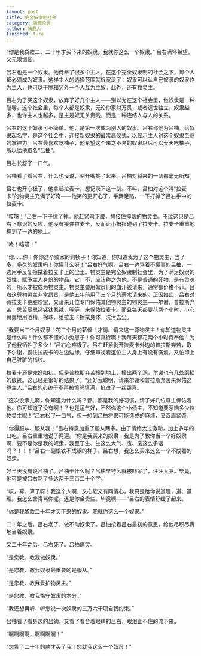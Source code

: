 ```yaml
---
layout: post
title: 完全奴隶制社会
category: 骑鹿杂言
author: 骑鹿人
finished: ture
---
```


“你是我贷款二、二十年才买下来的奴隶。我就你这么一个奴隶。”
吕右满怀希望，又无限惆怅。

吕右也是一个奴隶。他侍奉了很多个主人。在这个完全奴隶制的社会之下，每个人都必须成为奴隶。这样主人的选择范围就很宽泛了：奴隶可以认自己奴隶的奴隶作为主人，也可以干脆和另外一个人互为主奴。此外，还有物灵主。

吕右为了买这个奴隶，放弃了好几个主人——别以为在这个社会里，做奴隶是一种耻辱。这个社会里，每个人都是奴隶，无论你家财万贯，或者遗世独立。奴隶越多，也许主人也越多。是主是奴无关贵贱，而是一种连结人与人的关系。

吕右的这个奴隶可不简单。他，是第一次成为别人的奴隶。吕右称他为吕柚。给奴隶起名字，是这个社会中，迎接新奴隶的最崇高仪式，以显示主人对这个奴隶至高的掌控力。吕右最喜欢吃柚子，他希望这个来之不易的奴隶以后可以天天吃柚子，所以给他取名“吕柚”。

吕右长舒了一口气。

吕柚看了看吕右，什么也没说，咧开嘴笑了起来。吕柚对将来的一切都毫无所知。

吕右也开心极了，他拿起拉麦卡，想记录下这一刻。不料，吕柚对这个叫“拉麦卡”的物灵主充满了好奇——他笑的更开心了，手舞足蹈，一下打掉了吕右手中的拉麦卡。

“哎呀！”吕右一下子慌了神。他赶紧弯下腰，想接住摔落的物灵主。不过这只是吕右下意识的反应，他没有接住拉麦卡，反而让小拇指碰到了拉麦卡。拉麦卡重重地摔到了一边的地上。

“咚！喀嗒！”

“你……你！你你这个败家的狗犊子！你知道，你知道我为了这个物灵主，当了多、多久的奴隶吗！你懂什么呀！”吕右好气啊。吕右一边骂着不懂事的吕柚，一边用手反复擦拭着拉麦卡上的尘土。物灵主是完全奴隶制社会里，为了满足奴隶的奴性，赋予主人身份的物品。它，不，应该称之为他，不是普通的死物，是有灵魂的，所以才被成为物灵主。物灵主要用奴隶们的血汗钱请来，通常都价格不菲。吕右这尊物灵主非常昂贵，是他五年前用了三个月的薪水请来的。正因如此，吕右对待拉麦卡更胜珍宝，又请来几位专门保佑其他物灵主的物灵主——尔谢，普拉斯弃苦，思苦丽恩钚铑钛氪铽，等等，来保佑拉麦卡。而且每天都要花两个小时，小心翼翼地用酒精，棉球，给拉麦卡擦拭身体，洗污去尘。

“我要当三个月奴隶！花三个月的薪俸！才请、请来这一尊物灵主！你知道物灵主是什么吗！什么都不懂的小兔崽子！你可真行啊！我每天都花两个小时侍奉他！为了他我牺牲了多少！”吕右心疼极了。吕右赶紧剥开拉麦卡外边的普拉斯弃苦，取下尔谢，捏住拉麦卡的左边边缘，仔细审视着这位主人身上有没有伤痕，又怕印上自己脏脏的指纹。

拉麦卡还是完好如初。但是普拉斯弃苦撞到地上，撞出两个洞，尔谢也有几处磨损的痕迹。这已经是很好的结果了。“还好我聪明，请来尔谢和普拉斯弃苦来保佑这尊主人。”吕右的心终于不再被愤怒填满，挤进了一丝窃喜。

“这次没事儿啊，你知道为什么吗？都、都是我的好习惯，请了好几位尊主保佑着他。你可知道了没有啊！？也是运气好，不然你这个小债主，不知道要惹恼多少位物灵主呢！”吕右松了一口气，但一想到吕柚将来可能造成的麻烦，又双眉紧蹙。

“你得服从、服从我！”吕右特意加重了服从两字。由于情绪太过激动，加上多年的口吃，吕右重重地说了两遍。“你是我买来的奴隶！我是为了教你当一个好奴隶啊，要不是你是我的奴隶，我至于生、生这么大气、废、废这么多话吗？！！！”吕右一副恨铁不成钢的样子。吕右想，我怎么买来这么一个不成器的奴隶。

好半天没有说吕柚了。吕柚干什么呢？吕柚早特么就被吓呆了，汪汪大哭。毕竟，他可是被吕右骂了多达两千三百二十个字。

“哎，算、算了呀！我这个人啊，又心软又有同情心，我只是给你说道理，道、道理。我怎么舍得骂你呢。还是你金贵些。毕竟啊——”吕右的表情舒缓了起来。

“你是我贷款二十年才买下来的奴隶。我就你这么一个奴隶。”

<!-- ## 二（继续描写吕右，用教条主义的教育对吕柚的活泼天性作摧残，对抑郁症的无视以及对孩子的莫不关系，对面子的重视）

“来来来，我来教、教你怎么做个好奴隶。 ”吕右突然兴起，脑子里完全都是自己光鲜的奴隶经验。

“我第一个主人的第一个主人的第一个主人，一开始就买了十、十二个奴隶。但是那个时候，没有吃的。他卖了十一个，买了十一个新奴隶，把他们用树枝烤了吃掉了。剩下一个奴隶，就是我第一个主人的第一个主人。”

“我第一个主人的第一个主人，一开始就买了七、七个奴隶。但是那个时候，没有吃的。他卖了六个，买了三十斤糙米，把他们用水煮了吃掉了。剩下一个奴隶，就是我第一个主人。”

“我第一个主人，一开始就买了四、四个奴隶。但是那个时候，没有吃的。他挖了


吕佑、吕侑、吕狖、吕峟、吕囿、吕牰、吕祐、吕迶、吕哊、吕宥、吕姷、吕诱、吕唀、吕蚴、吕亴、吕釉、吕貁、吕酭、吕誘、吕褎、吕鼬、吕櫾。

### 习惯性地骂吕柚，认为是为她好

## 三 （奴隶的抗争与屈服，吕柚的抗争）



“什么？这里的人都是当奴隶，别人当得，你怎么就当不得？我好吃好喝地供养着你，就是想让你当一个出色的奴隶！”

“我当你的奴、奴隶好不好？我当你的奴隶好不好？”

“你是我贷款20年才买下来的奴隶。我就你这么一个奴隶。”吕右望向了吕柚没有杂质的眼睛。 -->


二十年之后，吕右老了，做不动奴隶了。吕柚按着吕右最初的意思，给他尽职尽责地当着奴隶。

又二十年之后，吕右死了。吕柚痛哭。

“是您教、教我做奴隶。”

“是您教、教我奴隶最重要的是服从。”

“是您教、教我爱护物灵主。”

“是您教、教我恪守奴隶的本分。”

“我还想再听、听您说一次奴隶的三万六千项自我约束。”

吕柚看了看身边的吕幼，又看了看合着眼睛的吕右，眼泪止不住的流下来。

“啊啊啊啊，啊啊啊啊！”

“您贷了二十年的款才买了我！您就我这么一个奴隶！”




